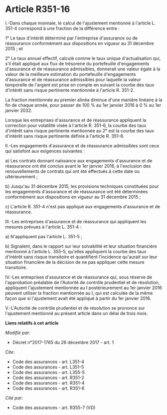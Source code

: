 # Article R351-16

I.-Dans chaque monnaie, le calcul de l'ajustement mentionné à l'article L. 351-4 correspond à une fraction de la différence
entre :

1° Le taux d'intérêt déterminé par l'entreprise d'assurance ou de réassurance conformément aux dispositions en vigueur au 31
décembre 2015 ; et

2° Le taux annuel effectif, calculé comme le taux unique d'actualisation qui, s'il était appliqué aux flux de trésorerie du
portefeuille d'engagements d'assurance et de réassurance admissibles, donnerait une valeur égale à la valeur de la meilleure
estimation du portefeuille d'engagements d'assurance et de réassurance admissibles pour laquelle la valeur temporelle de
l'argent est prise en compte en suivant la courbe des taux d'intérêt sans risque pertinente mentionnée à l'article R. 351-2.

La fraction mentionnée au premier alinéa diminue d'une manière linéaire à la fin de chaque année, pour passer de 100 % au 1er
janvier 2016 à 0 % au 1er janvier 2032.

Lorsque les entreprises d'assurance et de réassurance appliquent la correction pour volatilité visée à l'article R. 351-6, la
courbe des taux d'intérêt sans risque pertinente mentionnée au 2° est la courbe des taux d'intérêt sans risque pertinente
définie à l'article R. 351-6.

II.-Les engagements d'assurance et de réassurance admissibles sont ceux qui satisfont aux exigences suivantes :

a) Les contrats donnant naissance aux engagements d'assurance et de réassurance ont été conclus avant le 1er janvier 2016, à
l'exclusion des renouvellements de contrats qui ont été effectués à cette date ou ultérieurement ;

b) Jusqu'au 31 décembre 2015, les provisions techniques constituées pour les engagements d'assurance et de réassurance ont
été déterminées conformément aux dispositions en vigueur au 31 décembre 2015 ;

c) L'article R. 351-4 n'est pas appliqué aux engagements d'assurance et de réassurance.

III.-Les entreprises d'assurance et de réassurance qui appliquent les mesures prévues à l'article L. 351-4 :

a) N'appliquent pas l'article L. 351-5 ;

b) Signalent, dans le rapport sur leur solvabilité et leur situation financière mentionné à l'article L. 355-5, qu'elles
appliquent la courbe des taux d'intérêt sans risque transitoire et quantifient l'incidence qu'aurait sur leur situation
financière de la décision de ne pas appliquer cette mesure transitoire.

IV.-Les entreprises d'assurance et de réassurance qui, sous réserve de l'approbation préalable de l'Autorité de contrôle
prudentiel et de résolution, appliquent l'ajustement mentionnée au I postérieurement au 1er janvier 2016 peuvent utiliser la
fraction mentionnée au I, qui est calculée de la même façon que si l'ajustement avait été appliqué à partir du 1er janvier
2016.

V.-L'Autorité de contrôle prudentiel et de résolution se prononce sur l'ajustement mentionné au présent article dans un délai
de trois mois.

**Liens relatifs à cet article**

_Modifié par_:

  - Décret n°2017-1765 du 26 décembre 2017 - art. 1

_Cite_:

  - Code des assurances - art. L351-4
  - Code des assurances - art. L351-5
  - Code des assurances - art. L355-5
  - Code des assurances - art. R351-2
  - Code des assurances - art. R351-4
  - Code des assurances - art. R351-6

_Cité par_:

  - Code des assurances - art. R355-7 (VD)
